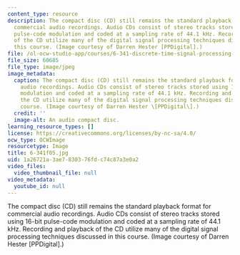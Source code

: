 ```yaml
---
content_type: resource
description: The compact disc (CD) still remains the standard playback format for
  commercial audio recordings. Audio CDs consist of stereo tracks stored using 16-bit
  pulse-code modulation and coded at a sampling rate of 44.1 kHz. Recording and playback
  of the CD utilize many of the digital signal processing techniques discussed in
  this course. (Image courtesy of Darren Hester [PPDigital].)
file: /ol-ocw-studio-app/courses/6-341-discrete-time-signal-processing-fall-2005/1a26721a3ae7830376fdc74c87a3e0a2_6-341f05.jpg
file_size: 60685
file_type: image/jpeg
image_metadata:
  caption: The compact disc (CD) still remains the standard playback format for commercial
    audio recordings. Audio CDs consist of stereo tracks stored using 16-bit pulse-code
    modulation and coded at a sampling rate of 44.1 kHz. Recording and playback of
    the CD utilize many of the digital signal processing techniques discussed in this
    course. (Image courtesy of Darren Hester \[PPDigital\].)
  credit: ''
  image-alt: An audio compact disc.
learning_resource_types: []
license: https://creativecommons.org/licenses/by-nc-sa/4.0/
ocw_type: OCWImage
resourcetype: Image
title: 6-341f05.jpg
uid: 1a26721a-3ae7-8303-76fd-c74c87a3e0a2
video_files:
  video_thumbnail_file: null
video_metadata:
  youtube_id: null
---
```

The compact disc (CD) still remains the standard playback format for commercial audio recordings. Audio CDs consist of stereo tracks stored using 16-bit pulse-code modulation and coded at a sampling rate of 44.1 kHz. Recording and playback of the CD utilize many of the digital signal processing techniques discussed in this course. (Image courtesy of Darren Hester [PPDigital].)